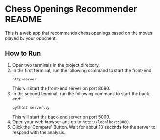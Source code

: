 # Chess Openings Recommender README

This is a web app that recommends chess openings based on the moves played by your opponent.

## How to Run

1. Open two terminals in the project directory.
2. In the first terminal, run the following command to start the front-end:
    ```
    http-server
    ```
   This will start the front-end server on port 8080.
3. In the second terminal, run the following command to start the back-end:
    ```
    python3 server.py
    ```
   This will start the back-end server on port 5000.
4. Open your web browser and go to `http://localhost:8080`.
5. Click the 'Compare' Button. Wait for about 10 seconds for the server to respond with the analysis.

